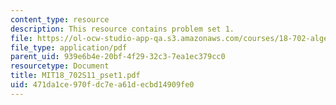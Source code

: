```yaml
---
content_type: resource
description: This resource contains problem set 1.
file: https://ol-ocw-studio-app-qa.s3.amazonaws.com/courses/18-702-algebra-ii-spring-2011/471da1ce970fdc7ea61decbd14909fe0_MIT18_702S11_pset1.pdf
file_type: application/pdf
parent_uid: 939e6b4e-20bf-4f29-32c3-7ea1ec379cc0
resourcetype: Document
title: MIT18_702S11_pset1.pdf
uid: 471da1ce-970f-dc7e-a61d-ecbd14909fe0
---
```

